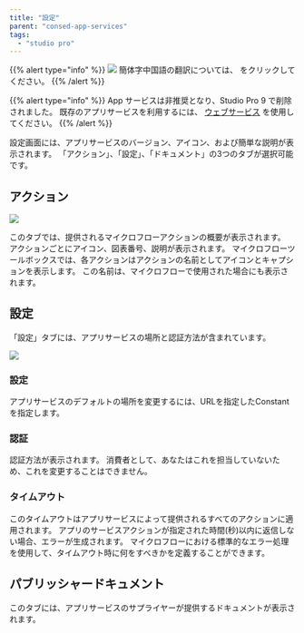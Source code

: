 ```yaml
---
title: "設定"
parent: "consed-app-services"
tags:
  - "studio pro"
---
```


{{% alert type="info" %}}
<img src="attachments/chinese-translation/china.png" style="display: inline-block; margin: 0" /> 簡体字中国語の翻訳については、 [<unk> <unk> <unk>](https://cdn.mendix.tencent-cloud.com/documentation/refguide8/settings.pdf) をクリックしてください。
{{% /alert %}}

{{% alert type="info" %}}
App サービスは非推奨となり、Studio Pro 9 で削除されました。 既存のアプリサービスを利用するには、 [ウェブサービス](consumed-web-services) を使用してください。
{{% /alert %}}

設定画面には、アプリサービスのバージョン、アイコン、および簡単な説明が表示されます。 「アクション」、「設定」、「ドキュメント」の3つのタブが選択可能です。

## アクション

![](attachments/16713705/16843901.png)

このタブでは、提供されるマイクロフローアクションの概要が表示されます。 アクションごとにアイコン、図表番号、説明が表示されます。 マイクロフローツールボックスでは、各アクションはアクションの名前としてアイコンとキャプションを表示します。 この名前は、マイクロフローで使用された場合にも表示されます。

## 設定

「設定」タブには、アプリサービスの場所と認証方法が含まれています。

![](attachments/16713705/16843897.png)

### 設定

アプリサービスのデフォルトの場所を変更するには、URLを指定したConstantを指定します。

### 認証

認証方法が表示されます。 消費者として、あなたはこれを担当していないため、これを変更することはできません。

### タイムアウト

このタイムアウトはアプリサービスによって提供されるすべてのアクションに適用されます。 アプリのサービスアクションが指定された時間(秒)以内に返信しない場合、エラーが生成されます。 マイクロフローにおける標準的なエラー処理を使用して、タイムアウト時に何をすべきかを定義することができます。

## パブリッシャードキュメント

このタブには、アプリサービスのサプライヤーが提供するドキュメントが表示されます。
